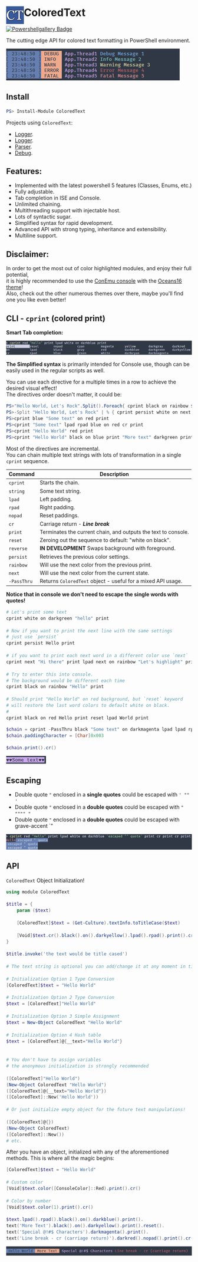 # <img src="/Docs/Logo/ct.png" alt="Logo" width="48" align="left"/> ColoredText

[![Powershellgallery Badge][psgallery-badge]][psgallery-status]

The cutting edge API for colored text formatting in PowerShell environment.

![example 02](/Docs/Screenshots/colored_text_example_02_1.png)

## Install

```powershell
PS> Install-Module ColoredText
```

Projects using `ColoredText`:
- [Logger](https://github.com/n8tb1t/Logger).
- [Logger](https://github.com/n8tb1t/Tree).
- [Parser](https://github.com/n8tb1t/Parser).
- [Debug](https://github.com/n8tb1t/Debug).

## Features:

 - Implemented with the latest powershell 5 features (Classes, Enums, etc.)
 - Fully adjustable.
 - Tab completion in ISE and Console.
 - Unlimited chaining.
 - Multithreading support with injectable host.
 - Lots of syntactic sugar.
 - Simplified syntax for rapid development.
 - Advanced API with strong typing, inheritance and extensibility.
 - Multiline support.

## Disclaimer:

In order to get the most out of color highlighted modules, and enjoy their full potential,<br>
it is highly recommended to use the [ConEmu console](https://conemu.github.io/) with the [Oceans16 theme](https://github.com/joonro/ConEmu-Color-Themes)!<br>
Also, check out the other numerous themes over there, maybe you'll find one you like even better!

## CLI - `cprint` (colored print)

**Smart Tab completion:**

![example 03](/Docs/Screenshots/colored_text_example_03_1.png)

**The Simplified syntax** is primarily intended for Console use, though can be easily used in the regular scripts  as well.

You can use each directive for a multiple times in a row to achieve the desired visual effect!<br>
The directives order doesn't matter, it could be:

```powershell
PS>"Hello World, Let's Rock".Split().Foreach{ cprint black on rainbow $_ lpad rpad print }
PS>-Split "Hello World, Let's Rock" | % { cprint persist white on next $_ print cr}
PS>cprint blue "Some text" on red print
PS>cprint "Some text" lpad rpad blue on red cr print
PS>cprint "Hello World" red print
PS>cprint "Hello World" black on blue print "More text" darkgreen print
```
Most of the directives are incremental.<br>
You can chain multiple text strings with lots of transformation in a single `cprint` sequence.

| Command   | Description |
| --------- | ----------- |
`cprint`    | Starts the chain.
`string`    | Some text string.
`lpad`      | Left padding.
`rpad`      |Right padding.
`nopad`     |Reset paddings.
`cr`        |Carriage return - ***Line break***
`print`     |Terminates the current chain, and outputs the text to console.
`reset`     |Zeroing out the sequence to default: "white on black".
`reverse`   | **IN DEVELOPMENT** Swaps background with foreground.
`persist`   |Retrieves the previous color settings.
`rainbow`   |Will use the next color from the previous print.
`next`      |Will use the next color from the current state.
`-PassThru` |Returns `ColoredText` object - useful for a mixed API usage.

**Notice that in console we don't need to escape the single words with quotes!**

```powershell
# Let's print some text
cprint white on darkgreen "hello" print

# Now if you want to print the next line with the same settings
# just use `persist`
cprint persist Hello print

# if you want to print each next word in a different color use `next`
cprint next "Hi there" print lpad next on rainbow "Let's highlight" print

# Try to enter this into console.
# The background would be different each time
cprint black on rainbow "Hello" print

# Should print "Hello World" on red background, but `reset` keyword
# will restore the last word colors to default white on black.
#
cprint black on red Hello print reset lpad World print
```
```powershell
$chain = cprint -PassThru black "Some text" on darkmagenta lpad lpad rpad rpad
$chain.paddingCharacter = [Char]0x003

$chain.print().cr()
```

![example 05](/Docs/Screenshots/colored_text_example_05.png)

## Escaping


- Double quote `"` enclosed in a **single quotes** could be escaped with `' "" '`
- Double quote `"` enclosed in a **double quotes** could be escaped with `" """" "`
- Double quote `"` enclosed in a **double quotes** could be escaped with grave-accent `"

![example 05](/Docs/Screenshots/colored_text_example_04_1.png)

## API

`ColoredText` Object Initialization!

```powershell
using module ColoredText

$title = {
    param ($text)

    [ColoredText]$text = (Get-Culture).textInfo.toTitleCase($text)

    [Void]$text.cr().black().on().darkyellow().lpad().rpad().print().cr().cr()
}

$title.invoke('the text would be title cased')

# The text string is optional you can add/change it at any moment in time!

# Initialization Option 1 Type Conversion
[ColoredText]$text = "Hello World"

# Initialization Option 2 Type Conversion
$text = [ColoredText]"Hello World"

# Initialization Option 3 Simple Assignment
$text = New-Object ColoredText "Hello World"

# Initialization Option 4 Hash table
$text = [ColoredText]@{__text="Hello World"}


# You don't have to assign variables
# the anonymous initialization is strongly recommended

([ColoredText]"Hello World")
(New-Object ColoredText "Hello World")
([ColoredText]@{__text="Hello World"})
([ColoredText]::New('Hello World'))

# Or just initialize empty object for the future text manipulations!

([ColoredText]@{})
(New-Object ColoredText)
([ColoredText]::New())
# etc.
```

After you have an object, initialized with any of the aforementioned methods.
This is where all the magic begins:

```powershell
[ColoredText]$text = "Hello World"

# Custom color
[Void]$text.color([ConsoleColor]::Red).print().cr()

# Color by number
[Void]$text.color(1).print().cr()

$text.lpad().rpad().black().on().darkblue().print().
text('More Text').black().on().darkyellow().print().reset().
text('Special @!#$ Characters').darkmagenta().print().
text('Line break - cr (carriage return)').darkred().nopad().print().cr()
```
![example 01](/Docs/Screenshots/colored_text_example_01.png)


[psgallery-badge]: https://img.shields.io/badge/PowerShell_Gallery-1.0.6-green.svg
[psgallery-status]: https://www.powershellgallery.com/packages/ColoredText/1.0.6
